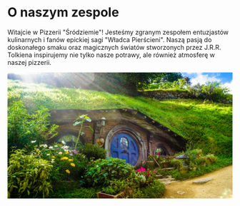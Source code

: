 # O naszym zespole 
Witajcie w Pizzerii "Śródziemie"! Jesteśmy zgranym zespołem entuzjastów kulinarnych i fanów epickiej sagi "Władca Pierścieni". 
Naszą pasją do doskonałego smaku oraz magicznych światów stworzonych przez J.R.R. Tolkiena inspirujemy nie tylko nasze potrawy, ale również atmosferę w naszej pizzerii.

<img src="img/andres-iga-7XKkJVw1d8c-unsplash.jpg" width = 1000>
